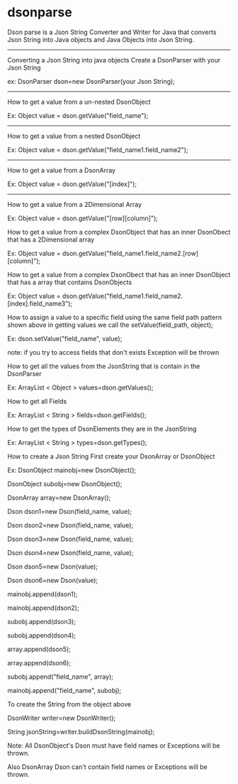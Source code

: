 # dsonparse
Dson parse is a Json String Converter and Writer for Java that converts Json String into Java objects and Java Objects into Json String.

-------------------------------------------------------
Converting a Json String into java objects
Create a DsonParser with your Json String

ex: DsonParser dson=new DsonParser(your Json String);

-------------------------------------------------------
How to get a value from a un-nested DsonObject

Ex: Object value = dson.getValue("field_name");

-----------------------------------------------------------
How to get a value from a nested DsonObject

Ex: Object value = dson.getValue("field_name1.field_name2");

-------------------------------------------------------------
How to get a value from a DsonArray

Ex: Object value = dson.getValue("[index]");

--------------------------------------------------------------
How to get a value from a 2Dimensional Array

Ex: Object value = dson.getValue("[row][column]");

How to get a value from a complex DsonObject that
has an inner DsonObect that has a 2Dimensional array

Ex: Object value = dson.getValue("field_name1.field_name2.[row][column]");

How to get a value from a complex DsonObect that
has an inner DsonObject that has a array that contains
DsonObjects

Ex: Object value = dson.getValue("field_name1.field_name2.[index].field_name3");


How to assign a value to a specific field
using the same field path pattern shown above in
getting values we call the setValue(field_path, object);

Ex: dson.setValue("field_name", value);


note: if you try to access fields that don't exists 
Exception will be thrown


How to get all the values from the JsonString that is 
contain in the DsonParser

Ex: ArrayList < Object > values=dson.getValues();


How to get all Fields

Ex: ArrayList < String > fields=dson.getFields();


How to get the types of DsonElements they are in the
JsonString

Ex: ArrayList < String > types=dson.getTypes();



How to create a Json String
First create your DsonArray or DsonObject

Ex: 
DsonObject mainobj=new DsonObject();

DsonObject subobj=new DsonObject();

DsonArray  array=new DsonArray();

Dson dson1=new Dson(field_name, value);

Dson dson2=new Dson(field_name, value);

Dson dson3=new Dson(field_name, value);

Dson dson4=new Dson(field_name, value);

Dson dson5=new Dson(value);

Dson dson6=new Dson(value);

mainobj.append(dson1);

mainobj.append(dson2);

subobj.append(dson3);

subobj.append(dson4);

array.append(dson5);

array.append(dson6);

subobj.append("field_name", array);

mainobj.append("field_name", subobj);

To create the String from the object above

DsonWriter writer=new DsonWriter();

String jsonString=writer.buildDsonString(mainobj);

Note:
All DsonObject's Dson must have field names or 
Exceptions will be thrown.

Also DsonArray Dson can't contain field names or
Exceptions will be thrown.
